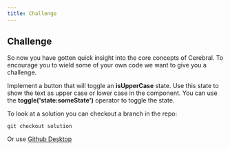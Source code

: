 ```yaml
---
title: Challenge
---
```


## Challenge

So now you have gotten quick insight into the core concepts of Cerebral. To encourage you to wield some of your own code we want to give you a challenge.

Implement a button that will toggle an **isUpperCase** state. Use this state to show the text as upper case or lower case in the component. You can use the **toggle('state:someState')** operator to toggle the state.

To look at a solution you can checkout a branch in the repo:

`git checkout solution`

Or use [Github Desktop](https://desktop.github.com/)
